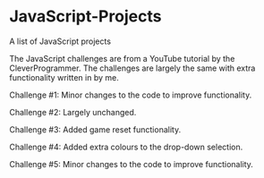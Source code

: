 # JavaScript-Projects
A list of JavaScript projects

The JavaScript challenges are from a YouTube tutorial by the CleverProgrammer.
The challenges are largely the same with extra functionality written in by me.

Challenge #1: Minor changes to the code to improve functionality.

Challenge #2: Largely unchanged.

Challenge #3: Added game reset functionality.

Challenge #4: Added extra colours to the drop-down selection.

Challenge #5: Minor changes to the code to improve functionality.
